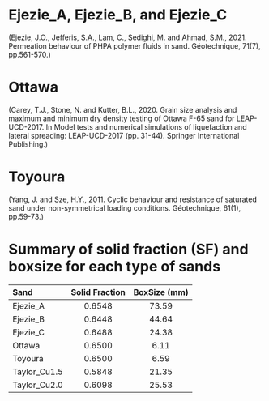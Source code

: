 # Ejezie_A, Ejezie_B, and Ejezie_C  
(Ejezie, J.O., Jefferis, S.A., Lam, C., Sedighi, M. and Ahmad, S.M., 2021. Permeation behaviour of PHPA polymer fluids in sand. Géotechnique, 71(7), pp.561-570.)

# Ottawa  
(Carey, T.J., Stone, N. and Kutter, B.L., 2020. Grain size analysis and maximum and minimum dry density testing of Ottawa F-65 sand for LEAP-UCD-2017. In Model tests and numerical simulations of liquefaction and lateral spreading: LEAP-UCD-2017 (pp. 31-44). Springer International Publishing.)

# Toyoura  
(Yang, J. and Sze, H.Y., 2011. Cyclic behaviour and resistance of saturated sand under non-symmetrical loading conditions. Géotechnique, 61(1), pp.59-73.)

# Summary of solid fraction (SF) and boxsize for each type of sands
|   Sand   | Solid Fraction | BoxSize (mm) |
| :------- | :------------: | :----------: |
| Ejezie_A |     0.6548     | 73.59        |
| Ejezie_B |     0.6448     | 44.64        |
| Ejezie_C |     0.6488     | 24.38        |
|  Ottawa  |     0.6500     | 6.11         |
|  Toyoura |     0.6500     | 6.59         |
| Taylor_Cu1.5 | 0.5848     | 21.35        |
| Taylor_Cu2.0 | 0.6098     | 25.53        |
